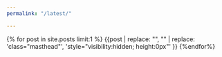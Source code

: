 ```yaml
---
permalink: "/latest/"

---
```


{% for post in site.posts limit:1 %}
  {{post | replace: "<!doctype html>", "" | replace: 'class="masthead"', 'style="visibility:hidden; height:0px"'  }}
{%endfor%}


